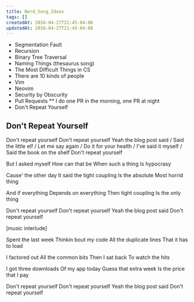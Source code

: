 ```yaml
---
title: Nerd_Song_Ideas
tags: []
createdAt: 2016-04-27T21:45-04:00
updatedAt: 2016-04-27T21:45-04:00
---
```



* Segmentation Fault
* Recursion
* Binary Tree Traversal
* Naming Things (thesaurus song)
* The Most Difficult Things in CS
* There are 10 kinds of people
* Vim
* Neovim
* Security by Obscurity
* Pull Requests
** I do one PR in the morning, one PR at night
* Don't Repeat Yourself


## Don't Repeat Yourself

Don't repeat yourself
Don't repeat yourself
Yeah the blog post said
  / Said the little elf
  / Let me say again
  / Do it for your health
  / I've said it myself
  / Said the book on the shelf
Don't repeat yourself

But I asked myself
How can that be
When such a thing
Is hypocrasy

Cause' the other day
It said the tight coupling
Is the absolute
Most horrid thing

And if everything
Depends on everything
Then tight coupling
Is the only thing

Don't repeat yourself
Don't repeat yourself
Yeah the blog post said
Don't repeat yourself

[music interlude]

Spent the last week
Thinkin bout my code
All the duplicate lines
That it has to load

I factored out
All the common bits
Then I sat back
To watch the hits

I got three downloads
Of my app today
Guess that extra week
Is the price that I pay

Don't repeat yourself
Don't repeat yourself
Yeah the blog post said
Don't repeat yourself




